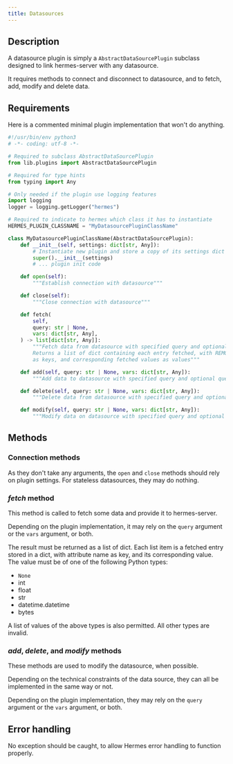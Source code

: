 ```yaml
---
title: Datasources
---
```


## Description

A datasource plugin is simply a `AbstractDataSourcePlugin` subclass designed to link hermes-server with any datasource.

It requires methods to connect and disconnect to datasource, and to fetch, add, modify and delete data.

## Requirements

Here is a commented minimal plugin implementation that won't do anything.

```py
#!/usr/bin/env python3
# -*- coding: utf-8 -*-

# Required to subclass AbstractDataSourcePlugin
from lib.plugins import AbstractDataSourcePlugin

# Required for type hints
from typing import Any

# Only needed if the plugin use logging features
import logging
logger = logging.getLogger("hermes")

# Required to indicate to hermes which class it has to instantiate
HERMES_PLUGIN_CLASSNAME = "MyDatasourcePluginClassName"

class MyDatasourcePluginClassName(AbstractDataSourcePlugin):
    def __init__(self, settings: dict[str, Any]):
        # Instantiate new plugin and store a copy of its settings dict in self._settings
        super().__init__(settings)
        # ... plugin init code

    def open(self):
        """Establish connection with datasource"""

    def close(self):
        """Close connection with datasource"""

    def fetch(
        self,
        query: str | None,
        vars: dict[str, Any],
    ) -> list[dict[str, Any]]:
        """Fetch data from datasource with specified query and optional queryvars.
        Returns a list of dict containing each entry fetched, with REMOTE_ATTRIBUTES
        as keys, and corresponding fetched values as values"""

    def add(self, query: str | None, vars: dict[str, Any]):
        """Add data to datasource with specified query and optional queryvars"""

    def delete(self, query: str | None, vars: dict[str, Any]):
        """Delete data from datasource with specified query and optional queryvars"""

    def modify(self, query: str | None, vars: dict[str, Any]):
        """Modify data on datasource with specified query and optional queryvars"""
```

## Methods

### Connection methods

As they don't take any arguments, the `open` and `close` methods should rely on plugin settings.
For stateless datasources, they may do nothing.

### *fetch* method

This method is called to fetch some data and provide it to hermes-server.

Depending on the plugin implementation, it may rely on the `query` argument or the `vars` argument, or both.

The result must be returned as a list of dict. Each list item is a fetched entry stored in a dict, with attribute name as key, and its corresponding value. The value must be of one of the following Python types:

- `None`
- int
- float
- str
- datetime.datetime
- bytes

A list of values of the above types is also permitted. All other types are invalid.

### *add*, *delete*, and *modify* methods

These methods are used to modify the datasource, when possible.

Depending on the technical constraints of the data source, they can all be implemented in the same way or not.

Depending on the plugin implementation, they may rely on the `query` argument or the `vars` argument, or both.

## Error handling

No exception should be caught, to allow Hermes error handling to function properly.
